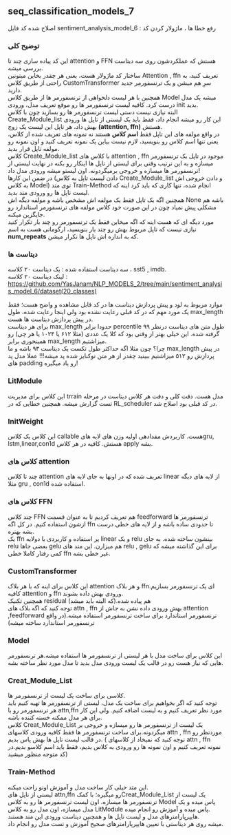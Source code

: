 ## seq_classification_models_7
اصلاح شده کد فایل sentiment_analysis_model_6 : رفع خطا ها ، ماژولار کردن کد

### توضیح کلی
این کد پیاده سازی چند تا attention و FFN هستش که عملکردشون روی سه دیتاست بررسی میشه.  
ساختار کد ماژولار هست، یعنی هر چقدر بخاین میتونین Attention , ffn تعریف کنید، به راحتی از طریق کلاس CustomTransformer سرِ هم میشن و یک ترنسفورمر جدید دارید.  
همچنین با هر لیست دلخواهی از ترنسفورمر ها از طریق کلاس Model میشه یک مدل درست کرد. کافیه لیست ترنسفورمر ها رو موقع تعریف مدل، ورودی init بدید.  
البته نیازی نیست دستی لیست ترنسفورمر ها رو بسازید چون با کلاس Create_Module_list این کار رو میشه انجام داد، فقط باید یک لیستی از تاپل ها ورودی بهش داد، هر تاپل این لیست یک زوج **(attention, ffn)** هستش.     
در واقع مولفه های این تاپل فقط **اسم کلاس** هستند نه نمونه های تعریف شده از کلاس، یعنی تنها اسم کلاس رو بنویسید، لازم نیست بیاین یک نمونه تعریف کنید و اون نمونه رو مولفه تاپل قرار بدید.  
کلاس Create_Module_list با کلاس های attention , ffn موجود در تاپل یک ترنسفورمر میسازه و به این ترتیب وقتی برای لیستی از تاپل ها اینکار رو بکنه در نهایت لیستی از ترنسفورمر ها میسازه و خروجی برمیگردونه. اون لیستو میشه ورودی مدل داد!  
در ضمن این کارها (دادن لیست تاپل به کلاس Create_Module_list و دادن خروجی اش به کلاس Model) توی متد Train-Method انجام شده، تنها کاری که باید کرد اینه که لیست تاپل ها رو ورودی متد بدید.   
همچنین اگه یک تاپل فقط یک مولفه اش مشخص باشه و مولفه دیگه اش None باشه هم مشکلی پیش نمیاد چون در این صورت خود کلاس مولفه های ترنسفورمر استاندارد رو جایگزین میکنه.  
مورد دیگه ای که هست اینه که اگه میخاین فقط یک ترنسفورمر رو چند بار تکرار کنید نیازی نیست که تاپل مربوط بهش رو چند بار بنویسید، ارگومانی هست به اسم **num_repeats** که به اندازه اش تاپل ها تکرار میشن.

### دیتاست ها
سه دیتاست استفاده شده :
یک دیتاست ۲۰ کلاسه ، sst5 , imdb.   
لینک دیناست ۲۰ کلاسه :
https://github.com/YasJanam/NLP_MODELS_2/tree/main/sentiment_analysis_model_6/dataset(20_classes)  

موارد مربوط به لود و پیش پردازش دیتاست ها در کد قابل مشاهده و واضح هست؛ فقط یک مورد مهم که در کد قبلی رعایت نشده بود ولی اینجا رعایت شده، طول max_length در پیش پردازش دیتاست ها هست.  
برای هر دیتاست max_length حدودا برابر percentile ۹۹ طول متن های دیتاست درنظر گرفته شده. این خیلی بهتر از وقتی بود که کلا یک عددی (مثلا ۶۱۲ یا ۱۰۲۴ یا هر چی) رو همینجوری برابر max_length میزاشتیم.  
چرا؟ چون مثلا اگه حداکثر طول تکست یک دیتاست ۹۳ باشه و ما max_length در پیش پردازش رو ۵۱۲ میزاشتیم ببینید چقدر از هر متن توکنایز شده پد میشه!!! عملا مدل پد های padding رو یاد میگیره! 
### LitModule
این کلاس برای مدیریت trrain مدل هست. دقت کلی و دقت هر کلاس دیتاست در مرحله تست گزارش میشه.  همچنین خطایی که در RL_scheduler در کد قبلی بود اصلاح شد.
### InitWeight
این کلاس یک کلاس callable هست. کاربردش مقدادهی اولیه وزن های لایه هایgru, lstm,linear,con1d هستش. کافیه در هر کلاس apply بشه.
### کلاس های attention
چند تا کلاس attention تعریف شده که در اونها به جای لایه های linear از لایه های دیگه مثلا gru , con1d استفاده شده. 
### کلاس های FFN
چند کلاس FFN هم تعریف کردیم تا به عنوان قسمت feedforward ترنسفورمر ها ازشون استفاده کنیم.
در کل اگه ffn تا حدودی ساده باشه و از لایه های خطی درست بشه بهتره.  
یک ffn پر استفاده و کاربردی با دولایه linear و یک relu بینشون ساخته شده. به جای relu بعضی جاها gelu هم میزارن. این متد های relu , gelu برای این گذاشته میشه که کمی رفتار کاملا خطی ffn غیر خطی بشه. 
### CustomTransformer
این کلاس برای اینه که با هر بلاک attention و هر بلاک ffnای یک ترنسفورمر بسازیم. کافیه attention و ffn ورودی بهش داده بشوند.  
همچنین تکنیک residual هم پیاده شده.(که البته باید میشد)  
توجه کنید که اگه بلاک های attn , ffn بهش ورودی داده نشن به جاش از attention ,feedforward ترنسفورمر استاندارد برای ساخت ترنسفورمر استفاده میشه.(در واقع ترنسفورمر استاندارد ساخته میشه)
### Model
این کلاس برای ساخت مدل با هر لیستی از ترنسفورمر ها استفاده میشه.هر ترنسفورمر هایی که نیاز هست رو در قالب یک لیست ورودی مدل بدید تا مدل مورد نظر ساخته بشه.
### Creat_Module_List
کلاسی برای ساخت یک لیست از ترنسفورمر ها.  
توجه کنید که اگر بخواهیم برای ساخت یک مدل، لیستی از ترنسفورمر ها تهیه کنیم باید هر ترنسفورمر رو با attn,ffn مورد نظر تعریف کنیم و به لیست اضافه کنیم. ولی این کار برای هر مدل ممکنه خسته کننده باشه.  
کلاس Creat_Module_List یک لیست از ترنسفورمر ها رو میسازه و خروجی بر میگردونه.برای ساخت ترنسفورمر ها فقط کافیه ورودی کلاسهای attn , ffn موردنظر رو در قالب لیست تاپل ها بهش پاس بدیم. ( توجه کنید که نمیخاد از کلاسهای attn , ffn نمونه تعریف کنیم و اون نمونه ها رو ورودی به کلاس بدیم، فقط باید اسم کلاسو بدیم.در کد متوجه منظور میشید)
### Train-Method
این متد خیلی کار ساخت مدل و آموزش اونو راحت میکنه.  
لیستی از تاپل های attn,ffn رو میگیره؛ با کمکCreat_Module_List یک لیست از ترنسفورمر ها میسازه، اون لیست ترنسفورمر ها رو به کلاس Model پاس میده و یک مدل میسازه، اون مدل رو به کلاس LitModule پاس میده و آموزش رو انجام میده.  
هایپرپارامترهای مدل و لیست تاپل ها و همچنین دیتاست ورودی این متد هستند.  
میشه روی هر دیتاستی با تعیین هایپرپارامترهای صحیح آموزش و تست مدل رو انجام داد.
